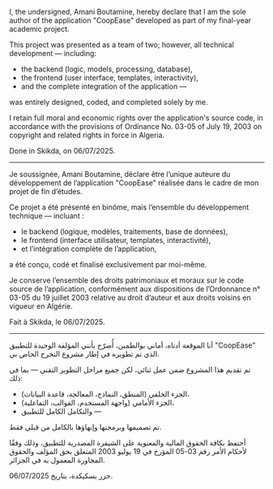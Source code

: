 I, the undersigned, Amani Boutamine, hereby declare that I am the sole author of the application "CoopEase" developed as part of my final-year academic project.

This project was presented as a team of two; however, all technical development — including:

* the backend (logic, models, processing, database),
* the frontend (user interface, templates, interactivity),
* and the complete integration of the application —

was entirely designed, coded, and completed solely by me.

I retain full moral and economic rights over the application's source code, in accordance with the provisions of Ordinance No. 03-05 of July 19, 2003 on copyright and related rights in force in Algeria.

Done in Skikda, on 06/07/2025.

---

Je soussignée, Amani Boutamine, déclare être l’unique auteure du développement de l’application "CoopEase" réalisée dans le cadre de mon projet de fin d’études.

Ce projet a été présenté en binôme, mais l’ensemble du développement technique — incluant :

* le backend (logique, modèles, traitements, base de données),
* le frontend (interface utilisateur, templates, interactivité),
* et l’intégration complète de l’application,

a été conçu, codé et finalisé exclusivement par moi-même.

Je conserve l’ensemble des droits patrimoniaux et moraux sur le code source de l’application, conformément aux dispositions de l’Ordonnance n° 03-05 du 19 juillet 2003 relative au droit d’auteur et aux droits voisins en vigueur en Algérie.

Fait à Skikda, le 06/07/2025.

---

أنا الموقعة أدناه، أماني بوالطمين، أُصرّح بأنني المؤلفة الوحيدة للتطبيق "CoopEase" الذي تم تطويره في إطار مشروع التخرج الخاص بي.

تم تقديم هذا المشروع ضمن عمل ثنائي، لكن جميع مراحل التطوير التقني — بما في ذلك:

* الجزء الخلفي (المنطق، النماذج، المعالجة، قاعدة البيانات)،
* الجزء الأمامي (واجهة المستخدم، القوالب، التفاعلية)،
* والتكامل الكامل للتطبيق —

تم تصميمها وبرمجتها وإنهاؤها بالكامل من قبلي فقط.

أحتفظ بكافة الحقوق المالية والمعنوية على الشيفرة المصدرية للتطبيق، وذلك وفقًا لأحكام الأمر رقم 03-05 المؤرخ في 19 يوليو 2003 المتعلق بحق المؤلف والحقوق المجاورة المعمول به في الجزائر.

حرر بسكيكدة، بتاريخ 06/07/2025.



